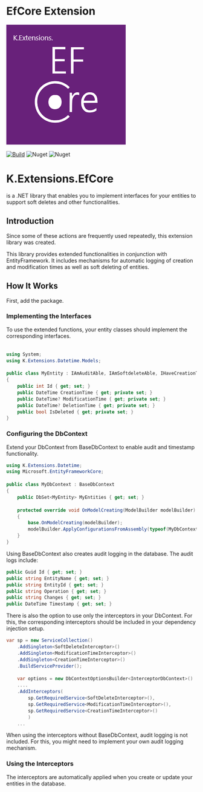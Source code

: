 # EfCore Extension

![EfCore.Extension](Icon.png)

[![Build](https://github.com/Atroxt/K.Extensions.EfCore/actions/workflows/build.yml/badge.svg)](https://github.com/Atroxt/K.Extensions.EfCore/actions/workflows/build.yml)
![Nuget](https://img.shields.io/nuget/v/K.Extensions.EfCore?logo=nuget&color=blue)
![Nuget](https://img.shields.io/nuget/dt/K.Extensions.EfCore?logo=nuget&color=blue&label=Downloads)
# K.Extensions.EfCore
is a .NET library that enables you to implement interfaces for your entities to support soft deletes and other functionalities.

## Introduction
Since some of these actions are frequently used repeatedly, this extension library was created.

This library provides extended functionalities in conjunction with EntityFramework. It includes mechanisms for automatic logging of creation and modification times as well as soft deleting of entities.

## How It Works

First, add the package.

### Implementing the Interfaces
To use the extended functions, your entity classes should implement the corresponding interfaces.

```csharp

using System;
using K.Extensions.Datetime.Models;

public class MyEntity : IAmAuditAble, IAmSoftdeleteAble, IHaveCreationTime, IHaveModificationTime
{
    public int Id { get; set; }
    public DateTime CreationTime { get; private set; }
    public DateTime? ModificationTime { get; private set; }
    public DateTime? DeletionTime { get; private set; }
    public bool IsDeleted { get; private set; }
}

```

### Configuring the DbContext
Extend your DbContext from BaseDbContext to enable audit and timestamp functionality.

```csharp
using K.Extensions.Datetime;
using Microsoft.EntityFrameworkCore;

public class MyDbContext : BaseDbContext
{
    public DbSet<MyEntity> MyEntities { get; set; }

    protected override void OnModelCreating(ModelBuilder modelBuilder)
    {
        base.OnModelCreating(modelBuilder);
        modelBuilder.ApplyConfigurationsFromAssembly(typeof(MyDbContext).Assembly);
    }
}
```

Using BaseDbContext also creates audit logging in the database. The audit logs include:

```csharp
public Guid Id { get; set; }
public string EntityName { get; set; }
public string EntityId { get; set; }
public string Operation { get; set; }
public string Changes { get; set; }
public DateTime Timestamp { get; set; }
```

There is also the option to use only the interceptors in your DbContext.
For this, the corresponding interceptors should be included in your dependency injection setup.

```csharp
var sp = new ServiceCollection()
    .AddSingleton<SoftDeleteInterceptor>()
    .AddSingleton<ModificationTimeInterceptor>()
    .AddSingleton<CreationTimeInterceptor>()
    .BuildServiceProvider();

    var options = new DbContextOptionsBuilder<InterceptorDbContext>()
    ....
    .AddInterceptors(
        sp.GetRequiredService<SoftDeleteInterceptor>(),
        sp.GetRequiredService<ModificationTimeInterceptor>(),
        sp.GetRequiredService<CreationTimeInterceptor>()
        )
    ...

```
When using the interceptors without BaseDbContext, audit logging is not included. For this, you might need to implement your own audit logging mechanism.

### Using the Interceptors
The interceptors are automatically applied when you create or update your entities in the database.